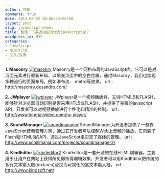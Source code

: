 ```yaml
---
author: 阿安
comments: true
date: 2013-06-22 08:05:43+00:00
layout: post
slug: javascript-wheel
title: 整理一下最近用到的优秀javascript轮子
wordpress_id: 939
categories:
- JavaScript
- 发现与分享
- 工具/资源
---
```


**1. Masonry** 
[![masonry](/wp-content/uploads/2013/06/masonry.png)](/wp-content/uploads/2013/06/masonry.png)
Masonry是一个网格布局的JavaScript库。它可以是对页面元素进行重新布局，以填充页面中的空白位置，通过Masonry，我们也实现多种流行的页面布局，例如瀑布流、 metro等效果。 
url : http://masonry.desandro.com/



<!-- more -->



**2. JWplayer** 
[![jwplayer](/wp-content/uploads/2013/06/jwplayer.png)](/wp-content/uploads/2013/06/jwplayer.png)
JWplayer是一个视频播放器，支持HTML5和FLASH，能够针对浏览器自动识别是否采用HTL5或FLASH，并提供了完善的javascript API，开发者可以对视频播放进行个性化和精准的控制。 
url : http://www.longtailvideo.com/jw-player/





**3. SoundManager** 
[![soundmanager](/wp-content/uploads/2013/06/soundmanager.png)](/wp-content/uploads/2013/06/soundmanager.png)
SoundManager为开发者提供了一整靠JavaScript音频管理方案，通过它开发者可以控制Web上音频的播放，它包装了Flash和HTML5的API，通过JavaScript来实现了媒体的管理。 
url : http://www.schillmania.com/projects/soundmanager2/





**4. KindEditor** 
[![kindeditor2](/wp-content/uploads/2013/06/kindeditor2.png)](/wp-content/uploads/2013/06/kindeditor2.png)
KindEditor是一套开源的在线HTML编辑器，主要用于让用户在网站上获得所见即所得编辑效果，开发者可以用KindEditor把传统的多行文本输入框(textarea)替换为可视化的富文本输入框。 
url : http://www.kindsoft.net/



